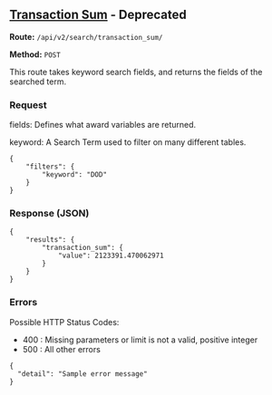 ## [Transaction Sum](#transaction-sum) - Deprecated
**Route:** `/api/v2/search/transaction_sum/`

**Method:** `POST`

This route takes keyword search fields, and returns the fields of the searched term.

### Request
fields: Defines what award variables are returned.

keyword: A Search Term used to filter on many different tables.

```
{
    "filters": {
        "keyword": "DOD"
    }
}
```

### Response (JSON)

```
{
    "results": {
        "transaction_sum": {
            "value": 2123391.470062971
        }
    }
}
```

### Errors
Possible HTTP Status Codes:
* 400 : Missing parameters or limit is not a valid, positive integer
* 500 : All other errors

```
{
  "detail": "Sample error message"
}
